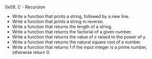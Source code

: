 0x08. C - Recursion
* Write a function that prints a string, followed by a new line.
* Write a function that prints a string in reverse.
* Write a function that returns the length of a string.
* Write a function that returns the factorial of a given number.
* Write a function that returns the value of x raised to the power of y.
* Write a function that returns the natural square root of a number.
* Write a function that returns 1 if the input integer is a prime number, otherwise return 0.